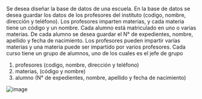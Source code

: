Se desea diseñar la base de datos de una escuela. 
En la base de datos se desea guardar los datos de los  profesores del instituto (codigo, nombre, dirección y teléfono). 
Los profesores imparten materias, y cada materia tiene un código y un nombre. 
Cada alumno está matriculado en uno o varias materias. 
De cada alumno se desea guardar el N° de expedientes, nombre, apellido y fecha de nacimiento. 
Los profesores pueden impartir varias materias y una materia puede ser impartido por varios profesores.
Cada curso tiene un grupo de alumnos, uno de los cuales es el jefe de grupo



1. profesores (codigo, nombre, dirección y teléfono)
2.  materias, (código y nombre)
3.  alumno (N° de expedientes, nombre, apellido y fecha de nacimiento)

![image](https://user-images.githubusercontent.com/104279705/169672323-f5c2fc89-db61-42f2-aaa9-aa6c75a505fe.png)
